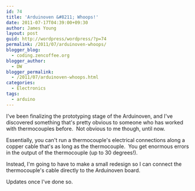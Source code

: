 ```yaml
---
id: 74
title: 'Arduinoven &#8211; Whoops!'
date: 2011-07-17T04:39:00+09:30
author: James Young
layout: post
guid: http://wordpress/wordpress/?p=74
permalink: /2011/07/arduinoven-whoops/
blogger_blog:
  - coding.zencoffee.org
blogger_author:
  - DW
blogger_permalink:
  - /2011/07/arduinoven-whoops.html
categories:
  - Electronics
tags:
  - arduino
---
```

I've been finalizing the prototyping stage of the Arduinoven, and I've discovered something that's pretty obvious to someone who has worked with thermocouples before.  Not obvious to me though, until now.

Essentially, you can't run a thermocouple's electrical connections along a copper cable that's as long as the thermocouple.  You get enormous errors in the output of the thermocouple (up to 30 degrees!).

Instead, I'm going to have to make a small redesign so I can connect the thermocouple's cable directly to the Arduinoven board.

Updates once I've done so.